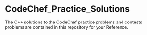 # CodeChef_Practice_Solutions
The C++ solutions to the CodeChef practice problems and contests problems are contained in this repository for your Reference.
